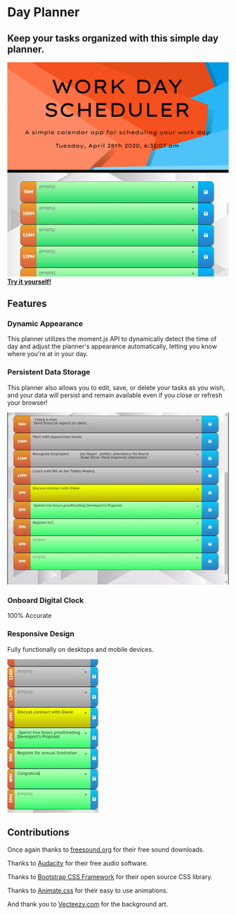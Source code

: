 # Day Planner

## Keep your tasks organized with this simple day planner.
![main](assets/images/main.PNG)
**[Try it yourself!](https://jmantis0.github.io/work-day-scheduler/)**

## Features

### Dynamic Appearance
This planner utilizes the moment.js API to dynamically detect the time of day and adjust the planner's appearance automatically, letting you know where you're at in your day.

### Persistent Data Storage
This planner also allows you to edit, save, or delete your tasks as you wish, and your data will persist and remain available even if you close or refresh your browser!

![taking-care-of-business](/assets/images/task-management.gif)

### Onboard Digital Clock
100% Accurate

### Responsive Design
Fully functionally on desktops and mobile devices.

![mobile-ver](/assets/images/mobileview.gif)

##  Contributions

Once again thanks to [freesound.org](https://freesound.org/) for their free sound downloads.

Thanks to [Audacity](https://www.audacityteam.org/) for their free audio software.

Thanks to [Bootstrap CSS Framework](https://getbootstrap.com/) for their open source CSS library.

Thanks to [Animate.css](https://daneden.github.io/animate.css/) for their easy to use animations.

And thank you to [Vecteezy.com](https://www.vecteezy.com/) for the background art.
